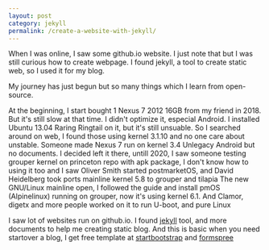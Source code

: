 ```yaml
---
layout: post
category: jekyll
permalink: /create-a-website-with-jekyll/
---
```

When I was online, I saw some github.io website. I just note that but I was still curious how to create webpage. I found jekyll, a tool to create static web, so I used it for my blog.
<!--more-->
My journey has just begun but so many things which I learn from open-source.

At the beginning, I start bought 1 Nexus 7 2012 16GB from my friend in 2018. But it's still slow at that time.
I didn't optimize it, especial Android. I installed Ubuntu 13.04 Raring Ringtail on it, but it's still unsuable.
So I searched around on web, I found those using kernel 3.1.10 and no one care about unstable. Someone made Nexus 7 run on kernel 3.4 Unlegacy Android but no documents.
I decided left it there, untill 2020, I saw someone testing grouper kernel on princeton repo with apk package, I don't know how to using it too
and I saw Oliver Smith started postmarketOS, and David Heidelberg took ports mainline kernel 5.8 to grouper and tilapia
The new GNU/Linux mainline open, I followed the guide and install pmOS (Alpinelinux) running on grouper, now it's using kernel 6.1. And Clamor, digetx and more people worked on it to run U-boot, and pure Linux

I saw lot of websites run on github.io. I found [jekyll] tool, and more documents to help me creating static blog.
And this is basic when you need startover a blog, I get free template at [startbootstrap] and [formspree]

[jekyll]: https://jekyllrb.com/docs/step-by-step/01-setup
[startbootstrap]: https://startbootstrap.com/previews/clean-blog
[formspree]: https://formspree.io
